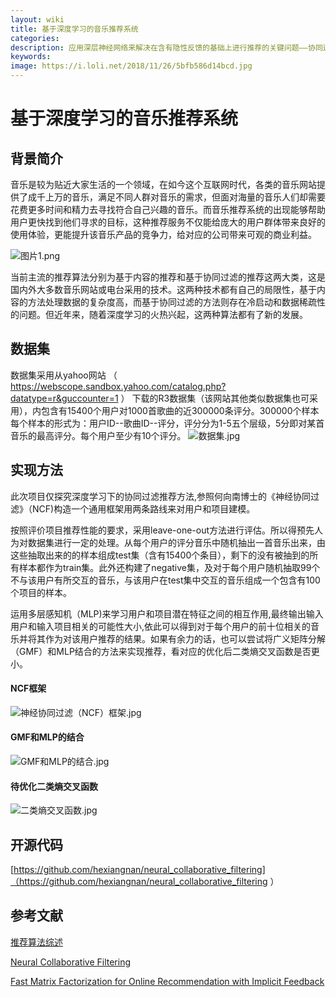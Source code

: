 ```yaml
---
layout: wiki
title: 基于深度学习的音乐推荐系统
categories: 
description: 应用深层神经网络来解决在含有隐性反馈的基础上进行推荐的关键问题——协同过滤，构建相应的框架并借此根据用户的评分记录来向用户推荐最有可能与其相关的音乐。
keywords: 
image: https://i.loli.net/2018/11/26/5bfb586d14bcd.jpg
---
```


# 基于深度学习的音乐推荐系统 #

## 背景简介 ##
音乐是较为贴近大家生活的一个领域，在如今这个互联网时代，各类的音乐网站提供了成千上万的音乐，满足不同人群对音乐的需求，但面对海量的音乐人们却需要花费更多时间和精力去寻找符合自己兴趣的音乐。而音乐推荐系统的出现能够帮助用户更快找到他们寻求的目标，这种推荐服务不仅能给庞大的用户群体带来良好的使用体验，更能提升该音乐产品的竞争力，给对应的公司带来可观的商业利益。

![图片1.png](https://i.loli.net/2018/11/26/5bfb4692ec63d.png)

当前主流的推荐算法分别为基于内容的推荐和基于协同过滤的推荐这两大类，这是国内外大多数音乐网站或电台采用的技术。这两种技术都有自己的局限性，基于内容的方法处理数据的复杂度高，而基于协同过滤的方法则存在冷启动和数据稀疏性的问题。但近年来，随着深度学习的火热兴起，这两种算法都有了新的发展。

## 数据集 ##
数据集采用从yahoo网站
（ https://webscope.sandbox.yahoo.com/catalog.php?datatype=r&guccounter=1 ）
下载的R3数据集（该网站其他类似数据集也可采用），内包含有15400个用户对1000首歌曲的近300000条评分。300000个样本每个样本的形式为：用户ID--歌曲ID--评分，评分分为1-5五个层级，5分即对某首音乐的最高评分。每个用户至少有10个评分。
![数据集.jpg](https://i.loli.net/2018/11/26/5bfb4d92c08fd.jpg)


## 实现方法 ##
此次项目仅探究深度学习下的协同过滤推荐方法,参照何向南博士的《神经协同过滤》（NCF)构造一个通用框架用两条路线来对用户和项目建模。

按照评价项目推荐性能的要求，采用leave-one-out方法进行评估。所以得预先人为对数据集进行一定的处理。从每个用户的评分音乐中随机抽出一首音乐出来，由这些抽取出来的的样本组成test集（含有15400个条目），剩下的没有被抽到的所有样本都作为train集。此外还构建了negative集，及对于每个用户随机抽取99个不与该用户有所交互的音乐，与该用户在test集中交互的音乐组成一个包含有100个项目的样本。

运用多层感知机（MLP)来学习用户和项目潜在特征之间的相互作用,最终输出输入用户和输入项目相关的可能性大小,依此可以得到对于每个用户的前十位相关的音乐并将其作为对该用户推荐的结果。如果有余力的话，也可以尝试将广义矩阵分解（GMF）和MLP结合的方法来实现推荐，看对应的优化后二类熵交叉函数是否更小。

#### NCF框架 ####
![神经协同过滤（NCF）框架.jpg](https://i.loli.net/2018/11/26/5bfb4aae374e1.jpg)

#### GMF和MLP的结合 ####
![GMF和MLP的结合.jpg](https://i.loli.net/2018/11/26/5bfb52d9f1d99.jpg)

#### 待优化二类熵交叉函数 ####
![二类熵交叉函数.jpg](https://i.loli.net/2018/11/26/5bfb5904bc684.jpg)

## 开源代码 ##
[https://github.com/hexiangnan/neural_collaborative_filtering]（https://github.com/hexiangnan/neural_collaborative_filtering ）

## 参考文献 ##
[推荐算法综述](http://ir.sdu.edu.cn/~zhuminchen/RS/yangbo2011.pdf)

[Neural Collaborative Filtering](https://www.comp.nus.edu.sg/~xiangnan/papers/ncf.pdf)

[Fast Matrix Factorization for Online Recommendation with Implicit Feedback](https://www.comp.nus.edu.sg/~xiangnan/papers/sigir16-eals-cm.pdf)






